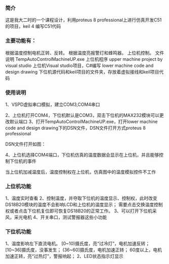 ### 简介
这是我大二时的一个课程设计，利用proteus 8 professional上进行仿真开发C51的项目，keil 4 编写C51代码

### 主要功能有：
根据温度控制电机正转、反转。
根据温度亮报警灯和蜂鸣器。
上位机控制。
文件说明
TempAutoControlMachineUP.exe 上位机程序
upper machine project by visual studio 上位机Visual studio项目，C#编写
lower machine code and design drawing 下位机源代码和keil项目的文件夹，存放着虚拟接线和keil项目代码

### 使用说明
1、VSPD虚拟串口模拟，建立COM3,COM4串口

2、上位机打开COM4，下位机默认是COM3，双击下位机的MAX232模块可以更改默认端口
3、打开TempAutoControlMachineUP.exe，打开lower machine code and design drawing下的DSN文件，DSN文件打开方式proteus 8 professional

DSN文件打开如图：

4、上位机选择COM4端口，下位机仿真的温度数据会显示在上位机，并且能够控制下位机的事件

当上位机加减温度后，温度控制权在上位机，仿真图中的温度模拟控件不工作

### 上位机功能
1、温度实时查看
2、控制温度，并夺取下位机的温度显示、控制权，此时改变DS18B20模块的温度不会影响LCD和上位机的温度显示； 需要点击交换温度控制权或者点击下位机复位即可恢复DS18B20的正常工作。
3、可以打开下位机采风，采光电机
4、开关串口，测试警报器这些小功能

### 下位机功能
1、温度影响左下直流电机。
  [0~10)摄氏度，亮“过冷灯”，电机加速反转；
  [10~36]摄氏度，没事发生；
  (36~60]摄氏度，电机加速正转；
  60度以上，电机加速正转，亮“过热灯”，警报响起；
2、LED状态指示灯显示
